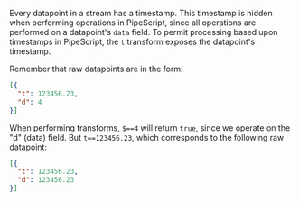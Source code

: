 Every datapoint in a stream has a timestamp. This timestamp is hidden when performing operations in PipeScript, since all operations are performed on a datapoint's `data` field. To permit processing based upon timestamps in PipeScript, the `t` transform exposes the datapoint's timestamp.

Remember that raw datapoints are in the form:

```json
[{
  "t": 123456.23,
  "d": 4
}]
```

When performing transforms, `$==4` will return `true`, since we operate on the "d" (data) field. But `t==123456.23`, which corresponds
to the following raw datapoint:
```json
[{
  "t": 123456.23,
  "d": 123456.23
}]
```
